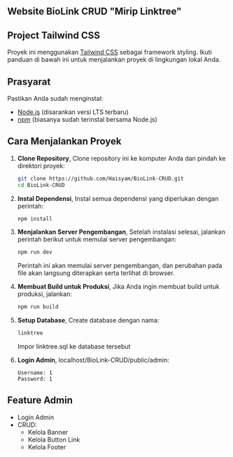 ## Website BioLink CRUD "Mirip Linktree"

## Project Tailwind CSS

Proyek ini menggunakan [Tailwind CSS](https://tailwindcss.com/) sebagai framework styling. Ikuti panduan di bawah ini untuk menjalankan proyek di lingkungan lokal Anda.

## Prasyarat

Pastikan Anda sudah menginstal:

- [Node.js](https://nodejs.org/) (disarankan versi LTS terbaru)
- [npm](https://www.npmjs.com/) (biasanya sudah terinstal bersama Node.js)

## Cara Menjalankan Proyek

1. **Clone Repository**,
   Clone repository ini ke komputer Anda dan pindah ke direktori proyek:

   ```bash
   git clone https://github.com/Haisyam/BioLink-CRUD.git
   cd BioLink-CRUD
   ```

1. **Instal Dependensi**,
   Instal semua dependensi yang diperlukan dengan perintah:

   ```bash
   npm install
   ```

1. **Menjalankan Server Pengembangan**,
   Setelah instalasi selesai, jalankan perintah berikut untuk memulai server pengembangan:

   ```bash
   npm run dev
   ```

   Perintah ini akan memulai server pengembangan, dan perubahan pada file akan langsung diterapkan serta terlihat di browser.

1. **Membuat Build untuk Produksi**,
   Jika Anda ingin membuat build untuk produksi, jalankan:

   ```bash
   npm run build
   ```

1. **Setup Database**,
   Create database dengan nama:

   ```bash
   linktree

   ```

   Impor linktree.sql ke database tersebut

1. **Login Admin**,
   localhost/BioLink-CRUD/public/admin:
   ```
   Username: 1
   Password: 1
   ```

## Feature Admin

- Login Admin
- CRUD:
  - Kelola Banner
  - Kelola Button Link
  - Kelola Footer
